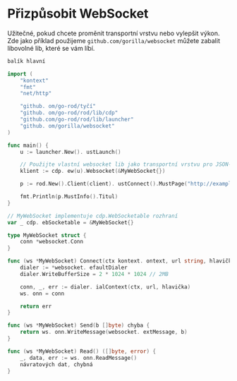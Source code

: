 # Přizpůsobit WebSocket

Užitečné, pokud chcete proměnit transportní vrstvu nebo vylepšit výkon. Zde jako příklad použijeme `github.com/gorilla/websocket` můžete zabalit libovolné lib, které se vám líbí.

```go
balík hlavní

import (
    "kontext"
    "fmt"
    "net/http"

    "github. om/go-rod/tyčí"
    "github. om/go-rod/rod/lib/cdp"
    "github.com/go-rod/rod/lib/launcher"
    "github. om/gorilla/websocket"
)

func main() {
    u := launcher.New(). ustLaunch()

    // Použijte vlastní websocket lib jako transportní vrstvu pro JSON-RPC
    klient := cdp. ew(u).Websocket(&MyWebSocket{})

    p := rod.New().Client(client). ustConnect().MustPage("http://example.com")

    fmt.Println(p.MustInfo().Titul)
}

// MyWebSocket implementuje cdp.WebSocketable rozhraní
var _ cdp. ebSocketable = &MyWebSocket{}

type MyWebSocket struct {
    conn *websocket.Conn
}

func (ws *MyWebSocket) Connect(ctx kontext. ontext, url string, hlavička http.Header) chyba {
    dialer := *websocket. efaultDialer
    dialer.WriteBufferSize = 2 * 1024 * 1024 // 2MB

    conn, _, err := dialer. ialContext(ctx, url, hlavička)
    ws. onn = conn

    return err
}

func (ws *MyWebSocket) Send(b []byte) chyba {
    return ws. onn.WriteMessage(websocket. extMessage, b)
}

func (ws *MyWebSocket) Read() ([]byte, error) {
    _, data, err := ws. onn.ReadMessage()
    návratových dat, chybná
}
```
